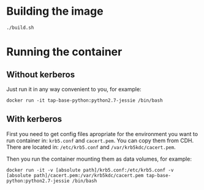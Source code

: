 # Building the image
```./build.sh```

# Running the container
## Without kerberos
Just run it in any way convenient to you, for example:
```
docker run -it tap-base-python:python2.7-jessie /bin/bash
```

## With kerberos
First you need to get config files apropriate for the environment you want to run container in: `krb5.conf` and `cacert.pem`.
You can copy them from CDH. There are located in: `/etc/krb5.conf` and `/var/krb5kdc/cacert.pem`.

Then you run the container mounting them as data volumes, for example:
```
docker run -it -v [absolute path]/krb5.conf:/etc/krb5.conf -v [absolute path]/cacert.pem:/var/krb5kdc/cacert.pem tap-base-python:python2.7-jessie /bin/bash
```
